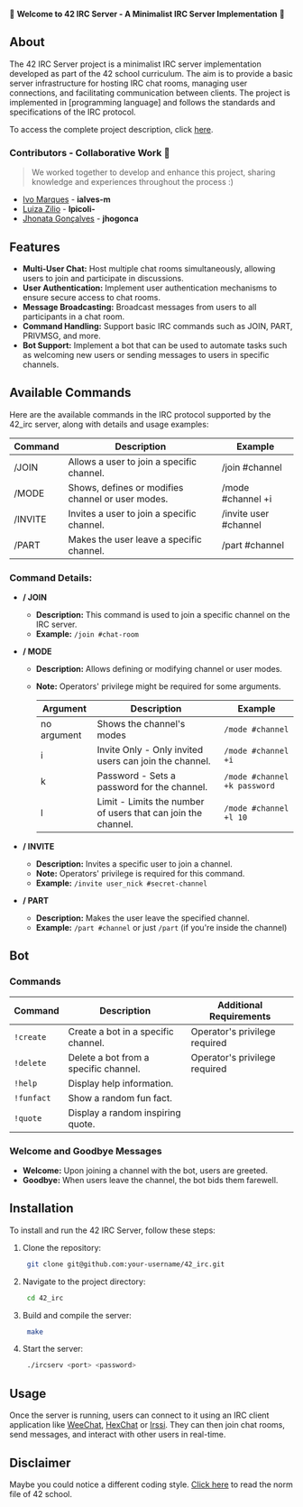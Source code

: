 🚀 **Welcome to 42 IRC Server - A Minimalist IRC Server Implementation** 🚀

## About

The 42 IRC Server project is a minimalist IRC server implementation developed as part of the 42 school curriculum. The aim is to provide a basic server infrastructure for hosting IRC chat rooms, managing user connections, and facilitating communication between clients. The project is implemented in [programming language] and follows the standards and specifications of the IRC protocol.

To access the complete project description, click [here](https://github.com/Pastilhex/ft_irc/blob/main/en.subject.pdf).

### Contributors - Collaborative Work 🤝 
> We worked together to develop and enhance this project, sharing knowledge and experiences throughout the process :)

- [Ivo Marques](https://github.com/Pastilhex) - **ialves-m**
- [Luiza Zilio](https://github.com/ziliolu) - **lpicoli-**
- [Jhonata Gonçalves](https://github.com/SopadeGalinha) - **jhogonca**

## Features

- **Multi-User Chat:** Host multiple chat rooms simultaneously, allowing users to join and participate in discussions.
- **User Authentication:** Implement user authentication mechanisms to ensure secure access to chat rooms.
- **Message Broadcasting:** Broadcast messages from users to all participants in a chat room.
- **Command Handling:** Support basic IRC commands such as JOIN, PART, PRIVMSG, and more.
- **Bot Support:** Implement a bot that can be used to automate tasks such as welcoming new users or sending messages to users in specific channels.

## Available Commands

Here are the available commands in the IRC protocol supported by the 42_irc server, along with details and usage examples:

| Command  | Description                                                | Example                      |
|----------|------------------------------------------------------------|------------------------------|
| /JOIN    | Allows a user to join a specific channel.                  | /join #channel               |
| /MODE    | Shows, defines or modifies channel or user modes.                 | /mode #channel +i            |
| /INVITE  | Invites a user to join a specific channel.                 | /invite user #channel        |
| /PART    | Makes the user leave a specific channel.                   | /part #channel               |

### Command Details:

- **/ JOIN**
  - **Description:** This command is used to join a specific channel on the IRC server.
  - **Example:** `/join #chat-room`

- **/ MODE**
  - **Description:** Allows defining or modifying channel or user modes.
  - **Note:** Operators' privilege might be required for some arguments.


    | Argument | Description                          | Example                      |
    |----------|--------------------------------------|------------------------------|
    | no argument       | Shows the channel's modes | `/mode #channel` |
    | i        | Invite Only - Only invited users can join the channel. | `/mode #channel +i` |
    | k        | Password - Sets a password for the channel. | `/mode #channel +k password` |
    | l        | Limit - Limits the number of users that can join the channel. | `/mode #channel +l 10` |

- **/ INVITE**
  - **Description:** Invites a specific user to join a channel. 
  - **Note:** Operators' privilege is required for this command.
  - **Example:** `/invite user_nick #secret-channel`

- **/ PART**
  - **Description:** Makes the user leave the specified channel.
  - **Example:** `/part #channel` or just `/part` (if you're inside the channel)

## Bot

### Commands 
| Command      | Description                                             | Additional Requirements     |
|--------------|---------------------------------------------------------|-----------------------------|
| ``!create``  | Create a bot in a specific channel.                    | Operator's privilege required |
| ``!delete``  | Delete a bot from a specific channel.                  | Operator's privilege required |
| ``!help``    | Display help information.                               |                             |
| ``!funfact`` | Show a random fun fact.                                        |                             |
| ``!quote``   | Display a random inspiring quote.                                 |                             |

### Welcome and Goodbye Messages

- **Welcome:** Upon joining a channel with the bot, users are greeted.
- **Goodbye:** When users leave the channel, the bot bids them farewell.


## Installation

To install and run the 42 IRC Server, follow these steps:

1. Clone the repository:

   ```bash
   	git clone git@github.com:your-username/42_irc.git
   ```

2. Navigate to the project directory:

   ```bash
   	cd 42_irc
   ```

3. Build and compile the server:

   ```bash
   	make
   ```

4. Start the server:

   ```bash
   	./ircserv <port> <password>
   ```

## Usage

Once the server is running, users can connect to it using an IRC client application like [WeeChat](https://weechat.org/), [HexChat](https://hexchat.github.io/) or [Irssi](https://irssi.org/). They can then join chat rooms, send messages, and interact with other users in real-time.

## Disclaimer

Maybe you could notice a different coding style.
[Click here](https://github.com/MagicHatJo/-42-Norm/blob/master/norme.en.pdf) to read the norm file of 42 school. 